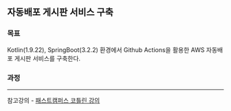 ## 자동배포 게시판 서비스 구축

### 목표
Kotlin(1.9.22), SpringBoot(3.2.2) 환경에서 Github Actions을 활용한 AWS 자동배포 게시판 서비스를 구축한다.

### 과정

---

참고강의 - [패스트캠퍼스 코틀린 강의](https://fastcampus.co.kr/courses/217930)
